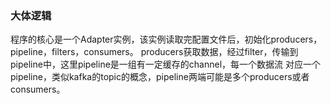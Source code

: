 ### 大体逻辑
程序的核心是一个Adapter实例，该实例读取完配置文件后，初始化producers，pipeline，filters，consumers。
producers获取数据，经过filter，传输到pipeline中，这里pipeline是一组有一定缓存的channel，每一个数据流
对应一个pipeline，类似kafka的topic的概念，pipeline两端可能是多个producers或者consumers。    

